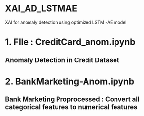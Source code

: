 # XAI_AD_LSTMAE
XAI for anomaly detection using optimized LSTM -AE model


# 1. FIle : CreditCard_anom.ipynb  
## Anomaly Detection in Credit Dataset

# 2. BankMarketing-Anom.ipynb
## Bank Marketing Proprocessed : Convert all categorical features to numerical features